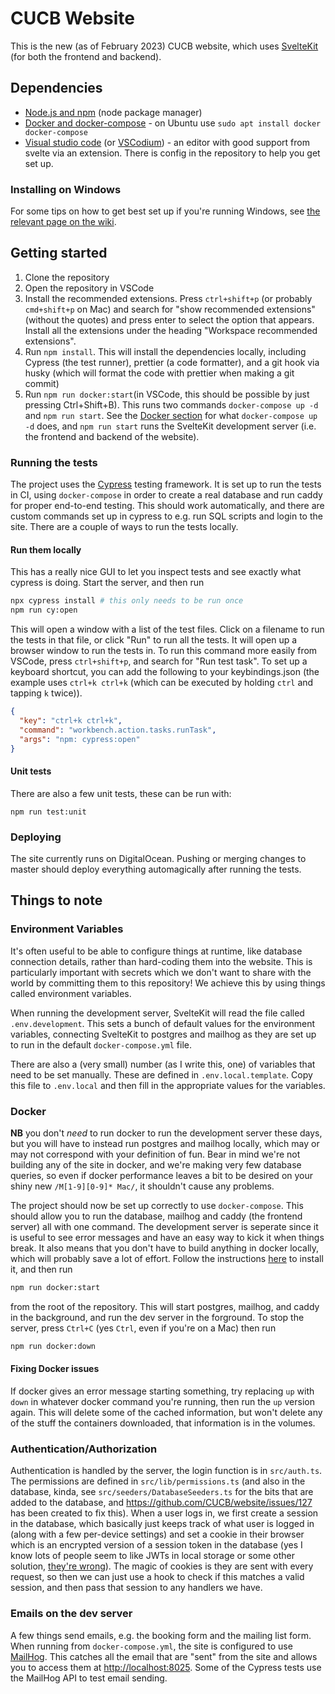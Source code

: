 # CUCB Website

This is the new (as of February 2023) CUCB website, which uses [SvelteKit](https://kit.svelte.dev) (for both the frontend and backend).

## Dependencies

- [Node.js and npm](https://nodejs.org/en/download/) (node package manager)
- [Docker and docker-compose](https://www.docker.com/products/docker-desktop) - on Ubuntu use `sudo apt install docker docker-compose`
- [Visual studio code](https://code.visualstudio.com/) (or [VSCodium](https://github.com/VSCodium/vscodium)) - an editor with good support from svelte via an extension. There is config in the repository to help you get set up.

### Installing on Windows

For some tips on how to get best set up if you're running Windows, see [the relevant page on the wiki](https://github.com/CUCB/website/wiki/How-to-Windows).

## Getting started

1. Clone the repository
2. Open the repository in VSCode
3. Install the recommended extensions. Press `ctrl+shift+p` (or probably `cmd+shift+p` on Mac) and search for "show recommended extensions" (without the quotes) and press enter to select the option that appears. Install all the extensions under the heading "Workspace recommended extensions".
4. Run `npm install`. This will install the dependencies locally, including Cypress (the test runner), prettier (a code formatter), and a git hook via husky (which will format the code with prettier when making a git commit)
5. Run `npm run docker:start`(in VSCode, this should be possible by just pressing Ctrl+Shift+B). This runs two commands `docker-compose up -d` and `npm run start`. See the [Docker section](#docker) for what `docker-compose up -d` does, and `npm run start` runs the SvelteKit development server (i.e. the frontend and backend of the website).

### Running the tests

The project uses the [Cypress](https://cypress.io) testing framework. It is set up to run the tests in CI, using `docker-compose` in order to create a real database and run caddy for proper end-to-end testing. This should work automatically, and there are custom commands set up in cypress to e.g. run SQL scripts and login to the site. There are a couple of ways to run the tests locally.

#### Run them locally

This has a really nice GUI to let you inspect tests and see exactly what cypress is doing. Start the server, and then run

```bash
npx cypress install # this only needs to be run once
npm run cy:open
```

This will open a window with a list of the test files. Click on a filename to run the tests in that file, or click "Run" to run all the tests. It will open up a browser window to run the tests in. To run this command more easily from VSCode, press `ctrl+shift+p`, and search for "Run test task". To set up a keyboard shortcut, you can add the following to your keybindings.json (the example uses `ctrl+k ctrl+k` (which can be executed by holding `ctrl` and tapping `k` twice)).

```json
{
  "key": "ctrl+k ctrl+k",
  "command": "workbench.action.tasks.runTask",
  "args": "npm: cypress:open"
}
```

#### Unit tests

There are also a few unit tests, these can be run with:

```
npm run test:unit
```

### Deploying

The site currently runs on DigitalOcean. Pushing or merging changes to master should deploy everything automagically after running the tests.

## Things to note

### Environment Variables

It's often useful to be able to configure things at runtime, like database connection details, rather than hard-coding them into the website. This is particularly important with secrets which we don't want to share with the world by committing them to this repository! We achieve this by using things called environment variables.

When running the development server, SvelteKit will read the file called `.env.development`. This sets a bunch of default values for the environment variables, connecting SvelteKit to postgres and mailhog as they are set up to run in the default `docker-compose.yml` file.

There are also a (very small) number (as I write this, one) of variables that need to be set manually. These are defined in `.env.local.template`. Copy this file to `.env.local` and then fill in the appropriate values for the variables.

### Docker

**NB** you don't _need_ to run docker to run the development server these days, but you will have to instead run postgres and mailhog locally, which may or may not correspond with your definition of fun. Bear in mind we're not building any of the site in docker, and we're making very few database queries, so even if docker performance leaves a bit to be desired on your shiny new `/M[1-9][0-9]* Mac/`, it shouldn't cause any problems.

The project should now be set up correctly to use `docker-compose`. This should allow you to run the database, mailhog and caddy (the frontend server) all with one command. The development server is seperate since it is useful to see error messages and have an easy way to kick it when things break. It also means that you don't have to build anything in docker locally, which will probably save a lot of effort. Follow the instructions [here](https://docs.docker.com/compose/) to install it, and then run

```bash
npm run docker:start
```

from the root of the repository. This will start postgres, mailhog, and caddy in the background, and run the dev server in the forground. To stop the server, press `Ctrl+C` (yes `Ctrl`, even if you're on a Mac) then run

```bash
npm run docker:down
```

#### Fixing Docker issues

If docker gives an error message starting something, try replacing `up` with `down` in whatever docker command you're running, then run the `up` version again. This will delete some of the cached information, but won't delete any of the stuff the containers downloaded, that information is in the volumes.

### Authentication/Authorization

Authentication is handled by the server, the login function is in `src/auth.ts`. The permissions are defined in `src/lib/permissions.ts` (and also in the database, kinda, see `src/seeders/DatabaseSeeders.ts` for the bits that are added to the database, and https://github.com/CUCB/website/issues/127 has been created to fix this). When a user logs in, we first create a session in the database, which basically just keeps track of what user is logged in (along with a few per-device settings) and set a cookie in their browser which is an encrypted version of a session token in the database (yes I know lots of people seem to like JWTs in local storage or some other solution, [they're wrong](http://cryto.net/~joepie91/blog/2016/06/13/stop-using-jwt-for-sessions/)). The magic of cookies is they are sent with every request, so then we can just use a hook to check if this matches a valid session, and then pass that session to any handlers we have.

### Emails on the dev server

A few things send emails, e.g. the booking form and the mailing list form. When running from `docker-compose.yml`, the site is configured to use [MailHog](https://github.com/mailhog/MailHog). This catches all the email that are "sent" from the site and allows you to access them at [http://localhost:8025](http://localhost:8025). Some of the Cypress tests use the MailHog API to test email sending.

